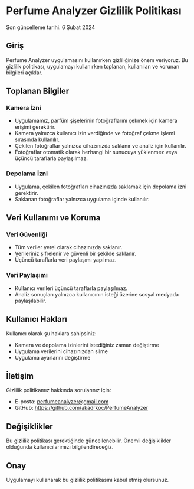 # Perfume Analyzer Gizlilik Politikası

Son güncelleme tarihi: 6 Şubat 2024

## Giriş

Perfume Analyzer uygulamasını kullanırken gizliliğinize önem veriyoruz. Bu gizlilik politikası, uygulamayı kullanırken toplanan, kullanılan ve korunan bilgileri açıklar.

## Toplanan Bilgiler

### Kamera İzni
- Uygulamamız, parfüm şişelerinin fotoğraflarını çekmek için kamera erişimi gerektirir.
- Kamera yalnızca kullanıcı izin verdiğinde ve fotoğraf çekme işlemi sırasında kullanılır.
- Çekilen fotoğraflar yalnızca cihazınızda saklanır ve analiz için kullanılır.
- Fotoğraflar otomatik olarak herhangi bir sunucuya yüklenmez veya üçüncü taraflarla paylaşılmaz.

### Depolama İzni
- Uygulama, çekilen fotoğrafları cihazınızda saklamak için depolama izni gerektirir.
- Saklanan fotoğraflar yalnızca uygulama içinde kullanılır.

## Veri Kullanımı ve Koruma

### Veri Güvenliği
- Tüm veriler yerel olarak cihazınızda saklanır.
- Verileriniz şifrelenir ve güvenli bir şekilde saklanır.
- Üçüncü taraflarla veri paylaşımı yapılmaz.

### Veri Paylaşımı
- Kullanıcı verileri üçüncü taraflarla paylaşılmaz.
- Analiz sonuçları yalnızca kullanıcının isteği üzerine sosyal medyada paylaşılabilir.

## Kullanıcı Hakları

Kullanıcı olarak şu haklara sahipsiniz:
- Kamera ve depolama izinlerini istediğiniz zaman değiştirme
- Uygulama verilerini cihazınızdan silme
- Uygulama ayarlarını değiştirme

## İletişim

Gizlilik politikamız hakkında sorularınız için:
- E-posta: perfumeanalyzer@gmail.com
- GitHub: https://github.com/akadrkoc/PerfumeAnalyzer

## Değişiklikler

Bu gizlilik politikası gerektiğinde güncellenebilir. Önemli değişiklikler olduğunda kullanıcılarımızı bilgilendireceğiz.

## Onay

Uygulamayı kullanarak bu gizlilik politikasını kabul etmiş olursunuz. 